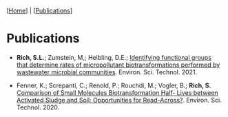 [[Home](https://stephlynrich.github.io)] | 
[[Publications](https://stephlynrich.github.io/publications.html)]

# Publications
- **Rich, S.L.**; Zumstein, M,; Helbling, D.E.; [Identifying functional groups that determine rates of micropollutant biotransformations performed by wastewater microbial communities](https://doi.org/10.1021/acs.est.1c06429). Environ. Sci. Technol. 2021. 

- Fenner, K.; Screpanti, C.; Renold, P.; Rouchdi, M.; Vogler, B.; **Rich, S.** [Comparison of Small Molecules Biotransformation Half-	Lives between Activated Sludge and Soil: Opportunities for Read-Across?](https://doi.org/10.1021/acs.est.9b05104). Environ. Sci. Technol. 2020.